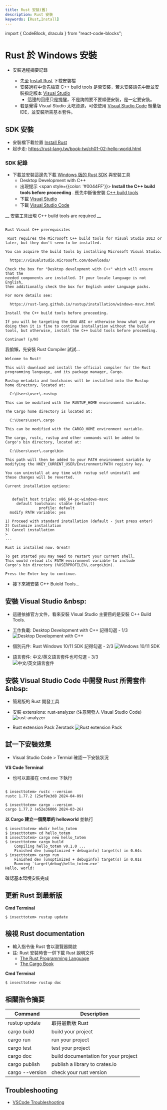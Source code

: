 ```yaml
---
title: Rust 安裝(舊)
description: Rust 安裝
keywords: [Rust,Install]
---
```

import { CodeBlock, dracula  } from "react-code-blocks";

# Rust 於 Windows 安裝

* 安裝過程摘要記錄  

    * 先至 [Install Rust](https://www.rust-lang.org/tools/install) 下載安裝檔 
    * 安裝過程中會先檢查 C++ build tools 是否安裝，若未安裝請先中斷並安裝指定版本 [Visual Studio](#vs_install)  
        * 這邊的回應只是提醒，不是詢問要不要順便安裝，是一定要安裝。  
    * 若是覺得 Visual Studio 太吃資源，可依使用 [Visual Studio Code](#vsc_install) 輕量版 IDE，並安裝所需基本套件。 

## SDK 安裝 
* 安裝檔下載位置 [Install Rust](https://www.rust-lang.org/tools/install) 
* 起步走: https://rust-lang.tw/book-tw/ch01-02-hello-world.html


### SDK 紀錄
* 下載並安裝這邊先下載 [Windows 版的 Rust SDK](https://www.rust-lang.org/tools/install) 與安裝工具
    * Desktop Development with C++  
    * 出現提示 <span style={{color: '#0044FF'}}> __Install the C++ build tools before proceeding__ </span>. 應先中斷後安裝 [C++ build tools](#vs_install)  
    * 下載 [Visual Studio](https://visualstudio.microsoft.com/downloads)  
    * 下載 [Visual Studio Code](https://code.visualstudio.com/download)  
    
__ 安裝工具出現 C++ build tools are required __

```

Rust Visual C++ prerequisites

 Rust requires the Microsoft C++ build tools for Visual Studio 2013 or
later, but they don't seem to be installed.

You can acquire the build tools by installing Microsoft Visual Studio.

  https://visualstudio.microsoft.com/downloads/

Check the box for "Desktop development with C++" which will ensure that the
needed components are installed. If your locale language is not English,
then additionally check the box for English under Language packs.

For more details see:

  https://rust-lang.github.io/rustup/installation/windows-msvc.html

Install the C++ build tools before proceeding.

If you will be targeting the GNU ABI or otherwise know what you are
doing then it is fine to continue installation without the build
tools, but otherwise, install the C++ build tools before proceeding.

Continue? (y/N)
```

我偷懶，先安裝 Rust Compiler 試試...<br/>
    
```
Welcome to Rust!

This will download and install the official compiler for the Rust
programming language, and its package manager, Cargo.

Rustup metadata and toolchains will be installed into the Rustup
home directory, located at:

  C:\Users\user\.rustup

This can be modified with the RUSTUP_HOME environment variable.

The Cargo home directory is located at:

  C:\Users\user\.cargo

This can be modified with the CARGO_HOME environment variable.

The cargo, rustc, rustup and other commands will be added to
Cargo's bin directory, located at:

  C:\Users\user\.cargo\bin

This path will then be added to your PATH environment variable by
modifying the HKEY_CURRENT_USER/Environment/PATH registry key.

You can uninstall at any time with rustup self uninstall and
these changes will be reverted.

Current installation options:


   default host triple: x86_64-pc-windows-msvc
     default toolchain: stable (default)
               profile: default
  modify PATH variable: yes

1) Proceed with standard installation (default - just press enter)
2) Customize installation
3) Cancel installation
> 
...

Rust is installed now. Great!

To get started you may need to restart your current shell.
This would reload its PATH environment variable to include
Cargo's bin directory (%USERPROFILE%\.cargo\bin).

Press the Enter key to continue.

```

* 接下來補安裝  C++ Buiold Tools... 

## 安裝 Visual Studio <span id="vs_install">&nbsp:</span>
* 這邊依據官方文件，看來安裝 Visual Studio 主要目的是安裝 C++ Build Tools.
* 工作負載: Desktop Development with C++ 記得勾選 - 1/3 
![Desktop Development with C++](/img/rust/insect_totem_net_rust_install_step_004.jpg "Desktop Development with C++")

* 個別元件: Rust Windows 10/11 SDK 記得勾選 - 2/3 
![ Windows 10/11 SDK](/img/rust/insect_totem_net_rust_install_step_005.jpg "Windows 10/11 SDK")

* 語言套件: 中文/英文語言套件也可勾選 - 3/3  
![中文/英文語言套件](/img/rust/insect_totem_net_rust_install_step_006.jpg "中文/英文語言套件")

## 安裝 Visual Studio Code 中開發 Rust 所需套件<span id="vsc_install">&nbsp:</span>
* 簡易版的 Rust 開發工具
* 安裝 extensions: rust-analyzer (注意開發人 Visual Studio Code)
![ rust-analyzer](/img/rust/insect_totem_net_rust_install_step_007.jpg "rust-analyzer")

* Rust extension Pack Zerotask
![ Rust extension Pack](/img/rust/insect_totem_net_rust_install_step_008.jpg "Rust extension Pack")

## 試一下安裝效果
* Visual Studio Code > Termial 確認一下安裝狀況

__VS Code Terminal__
* 也可以直接在 cmd.exe 下執行

```

$ insecttotem> rustc --version
rustc 1.77.2 (25ef9e3d8 2024-04-09)

$ insecttotem> cargo --version
cargo 1.77.2 (e52e36006 2024-03-26)
```

__以 Cargo 建立一個簡單的 helloworld__ 並執行

```
$ insecttotem> mkdir hello_totem
$ insecttotem> cd hello_totem
$ insecttotem> cargo new hello_totem
$ insecttotem> cargo build
    Compiling hello_totem v0.1.0 ...
    Finished dev [unoptimized + debuginfo] target(s) in 0.64s
$ insecttotem> cargo run 
    Finished dev [unoptimized + debuginfo] target(s) in 0.01s
    Running `target\debug\hello_totem.exe`
Hello, world!

```

確認基本環境安裝完成


## 更新 Rust 到最新版
__Cmd Terminal__

```
$ insecttotem> rustup update
```

## 檢視 Rust documentation
* 輸入指令後 Rust 會以瀏覽器開啟
* 註: Rust 安裝時會一併下載 Rust 說明文件
    * [The Rust Programming Language](https://doc.rust-lang.org/book/title-page.html) 
    * [The Cargo Book](https://doc.rust-lang.org/stable/cargo/)  <span id="cargo">&nbsp;</span>    

__Cmd Terminal__

```
$ insecttotem> rustup doc
```


## 相關指令摘要


| Command  | Description |
|-----|-----|
| rustup update | 取得最新版 Rust |
| cargo build | build your project  |
| cargo run | run your project  |
| cargo test | test your project  |
| cargo doc | build documentation for your project |
| cargo publish | publish a library to crates.io |
| cargo --version | check your rust version |



## Troubleshooting
*  [VSCode Troubleshooting](../IDE/VSCode_Troubleshooting)